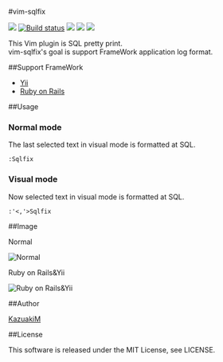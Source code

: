 #vim-sqlfix

[![](https://img.shields.io/travis/KazuakiM/vim-sqlfix.svg)](https://travis-ci.org/KazuakiM/vim-sqlfix)
[![Build status](https://ci.appveyor.com/api/projects/status/lte1vdem9lmsyjo3/branch/master?svg=true)](https://ci.appveyor.com/project/KazuakiM/vim-sqlfix/branch/master)
[![](https://img.shields.io/github/issues/KazuakiM/vim-sqlfix.svg)](https://github.com/KazuakiM/vim-sqlfix/issues)
[![](https://img.shields.io/badge/doc-%3Ah%20sqlfix.txt-blue.svg)](doc/sqlfix.txt)
[![](https://img.shields.io/badge/license-MIT-blue.svg)](LICENSE)

This Vim plugin is SQL pretty print.  
vim-sqlfix's goal is support FrameWork application log format.

##Support FrameWork
* [Yii](http://www.yiiframework.com/)
* [Ruby on Rails](http://rubyonrails.org/)

##Usage
### Normal mode

The last selected text in visual mode is formatted at SQL.
```vim
:Sqlfix
```

### Visual mode

Now selected text in visual mode is formatted at SQL.
```vim
:'<,'>Sqlfix
```

##Image

Normal

![Normal](http://kazuakim.github.io/img/vim-sqlfix001.gif)

Ruby on Rails&Yii

![Ruby on Rails&Yii](http://kazuakim.github.io/img/vim-sqlfix002.gif)

##Author

[KazuakiM](https://github.com/KazuakiM/)

##License

This software is released under the MIT License, see LICENSE.
